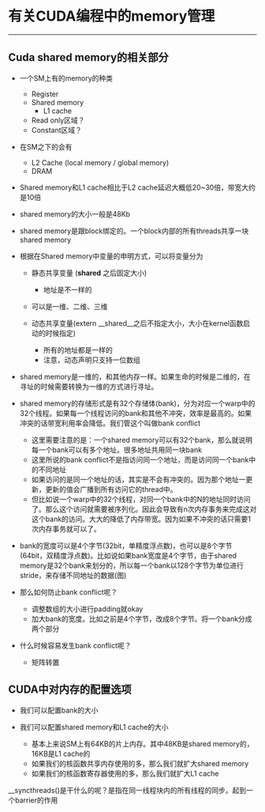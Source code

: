 # 有关CUDA编程中的memory管理

---

## Cuda shared memory的相关部分

- 一个SM上有的memory的种类

  - Register
  - Shared memory
	- L1 cache
  - Read only区域？
  - Constant区域？

- 在SM之下的会有

	- L2 Cache (local memory / global memory)
  - DRAM

- Shared memory和L1 cache相比于L2 cache延迟大概低20~30倍，带宽大约是10倍

- shared memory的大小一般是48Kb

- shared memory是跟block绑定的。一个block内部的所有threads共享一块shared memory

- 根据在Shared memory中变量的申明方式，可以将变量分为

	- 静态共享变量 (__shared__ 之后固定大小)

		- 地址是不一样的
    - 可以是一维、二维、三维

  - 动态共享变量(extern __shared__之后不指定大小，大小在kernel函数启动的时候指定)

  	- 所有的地址都是一样的
    - 注意，动态声明只支持一位数组

- shared memory是一维的，和其他内存一样。如果生命的时候是二维的，在寻址的时候需要转换为一维的方式进行寻址。

- shared memory的存储形式是有32个存储体(bank)，分为对应一个warp中的32个线程。如果每一个线程访问的bank和其他不冲突，效率是最高的。如果冲突的话带宽利用率会降低。我们管这个叫做bank conflict

	- 这里需要注意的是：一个shared memory可以有32个bank，那么就说明每一个bank可以有多个地址。很多地址共用同一块bank
  - 这里所说的bank conflict不是指访问同一个地址，而是访问同一个bank中的不同地址
  - 如果访问的是同一个地址的话，其实是不会有冲突的。因为那个地址一更新，更新的值会广播到所有访问它的thread中。
  - 但比如说一个warp中的32个线程，对同一个bank中的N的地址同时访问了。那么这个访问就需要被序列化。因此会导致有n次内存事务来完成这对这个bank的访问。大大的降低了内存带宽。因为如果不冲突的话只需要1次内存事务就可以了。

- bank的宽度可以是4个字节(32bit，单精度浮点数)，也可以是8个字节(64bit，双精度浮点数)。比如说如果bank宽度是4个字节，由于shared memory是32个bank来划分的，所以每一个bank以128个字节为单位进行stride，来存储不同地址的数据(图)

- 那么如何防止bank conflict呢？

	- 调整数组的大小进行padding就okay
  - 加大bank的宽度。比如之前是4个字节，改成8个字节。将一个bank分成两个部分

- 什么时候容易发生bank conflict呢？

	- 矩阵转置





## CUDA中对内存的配置选项

- 我们可以配置bank的大小

- 我们可以配置shared memory和L1 cache的大小

	- 基本上来说SM上有64KB的片上内存。其中48KB是shared memory的，16KB是L1 cache的
  - 如果我们的核函数共享内存使用的多，那么我们就扩大shared memory
  - 如果我们的核函数寄存器使用的多，那么我们就扩大L1 cache



__syncthreads()是干什么的呢？是指在同一线程块内的所有线程的同步。起到一个barrier的作用


